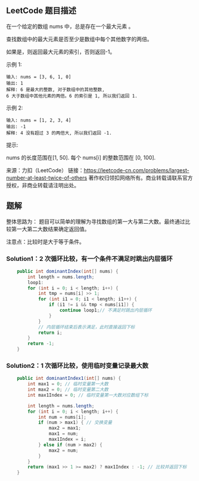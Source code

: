 ## LeetCode 题目描述

在一个给定的数组 nums 中，总是存在一个最大元素 。

查找数组中的最大元素是否至少是数组中每个其他数字的两倍。

如果是，则返回最大元素的索引，否则返回-1。

示例 1:
```
输入: nums = [3, 6, 1, 0]
输出: 1
解释: 6 是最大的整数, 对于数组中的其他整数,
6 大于数组中其他元素的两倍。6 的索引是 1, 所以我们返回 1.
```

示例 2:
```
输入: nums = [1, 2, 3, 4]
输出: -1
解释: 4 没有超过 3 的两倍大, 所以我们返回 -1.
```

提示:

nums 的长度范围在[1, 50].
每个 nums[i] 的整数范围在 [0, 100].

来源：力扣（LeetCode）
链接：https://leetcode-cn.com/problems/largest-number-at-least-twice-of-others
著作权归领扣网络所有。商业转载请联系官方授权，非商业转载请注明出处。

## 题解
整体思路为：
题目可以简单的理解为寻找数组的第一大与第二大数。最终通过比较第一大第二大数结果确定返回值。

注意点：比较时是大于等于条件。

### Solution1：2 次循环比较，有一个条件不满足时跳出内层循环

```java
    public int dominantIndex(int[] nums) {
        int length = nums.length;
        loop1:
        for (int i = 0; i < length; i++) {
            int tmp = nums[i] >> 1;
            for (int i1 = 0; i1 < length; i1++) {
                if (i1 != i && tmp < nums[i1]) {
                    continue loop1;// 不满足时跳出内层循环
                }
            }
            // 内层循环结束后表示满足，此时直接返回下标
            return i;
        }
        return -1;
    }
```
### Solution2：1 次循环比较，使用临时变量记录最大数

```java
    public int dominantIndex1(int[] nums) {
        int max1 = 0; // 临时变量第一大数
        int max2 = 0; // 临时变量第二大数
        int max1Index = 0; // 临时变量第一大数对应数组下标

        int length = nums.length;
        for (int i = 0; i < length; i++) {
            int num = nums[i];
            if (num > max1) { // 交换变量
                max2 = max1;
                max1 = num;
                max1Index = i;
            } else if (num > max2) {
                max2 = num;
            }
        }
        return (max1 >> 1 >= max2) ? max1Index : -1; // 比较并返回下标
    }
```